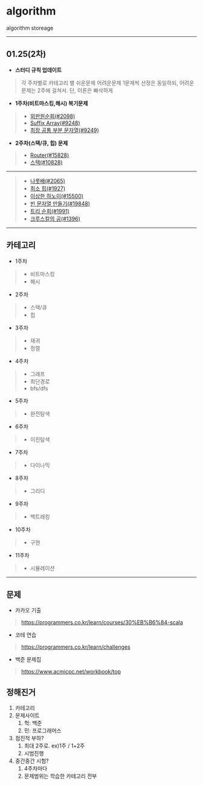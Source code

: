 # algorithm
algorithm storeage

---

## 01.25(2차)

- **스터디 규칙 업데이트**
> 각 주차별로 카테고리 별 쉬운문제 어려운문제 1문제씩 선정은 동일하되, 어려운 문제는 2주에 걸쳐서.
> 단, 이론은 빠삭하게

- **1주차(비트마스킹,해시) 복기문제**
> - [외판원순회(#2098)](https://www.acmicpc.net/problem/2098)
> - [Suffix Array(#9248)](https://www.acmicpc.net/problem/9248)
> - [최장 공통 부분 문자열(#9249)](https://www.acmicpc.net/problem/9249)

- **2주차(스택/큐, 힙) 문제**
> - [Router(#15828)](https://www.acmicpc.net/problem/15828)
> - [스택(#10828)](https://www.acmicpc.net/problem/10828)
---
> - [나룻배(#2065)](https://www.acmicpc.net/problem/2065)
> - [최소 힙(#1927)](https://www.acmicpc.net/problem/1927)
> - [이상한 하노이(#15500)](https://www.acmicpc.net/problem/15500)
> - [빈 문자열 만들기(#19848)](https://www.acmicpc.net/problem/19848)
> - [트리 순회(#1991)](https://www.acmicpc.net/problem/1991)
> - [크루스칼의 공(#1396)](https://www.acmicpc.net/problem/1396)

---

## 카테고리

- 1주차
> - 비트마스킹
> - 해시

- 2주차
> - 스택/큐
> - 힙

- 3주차
> - 재귀
> - 정렬

- 4주차
> - 그래프
> - 최단경로
> - bfs/dfs

- 5주차
> - 완전탐색

- 6주차
> - 이진탐색

- 7주차
> - 다이나믹

- 8주차
> - 그리디

- 9주차
> - 백트래킹

- 10주차
> - 구현

- 11주차
> - 시뮬레이션

---

## 문제

- 카카오 기출
> https://programmers.co.kr/learn/courses/30%EB%B6%84-scala

- 코테 연습
> https://programmers.co.kr/learn/challenges

- 백준 문제집
> https://www.acmicpc.net/workbook/top

## 정해진거

1. 카테고리
2. 문제사이트
   1. 헉: 백준
   2. 민: 프로그래머스
3. 점진적 부하?
   1. 최대 2주로. ex)1주 / 1+2주
   2. 시범진행
4. 중간중간 시험?
   1. 4주차마다
   2. 문제범위는 학습한 카테고리 전부
